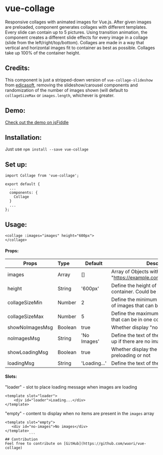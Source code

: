 # vue-collage
Responsive collages with animated images for Vue.js.
After given images are preloaded, component generates collages with different templates.
Every slide can contain up to 5 pictures.
Using transition animation, the component creates a different slide effects for every image in a collage (slide from the left/right/top/bottom).
Collages are made in a way that vertical and horizontal images fit to container as best as possible.
Collages take up 100% of the container height.

## Credits:
This component is just a stripped-down version of `vue-collage-slideshow` from [edicasoft](https://github.com/edicasoft/vue-collage-slideshow), removing the slideshow/carousel components and randomization of the number of images shown (will default to `collageSizeMax` or `images.length`, whichever is greater.

## Demo:
[Check out the demo on jsFiddle](https://jsfiddle.net/wuori/noty8215/9/show)

## Installation:
Just use `npm install --save vue-collage`

## Set up:
```
import Collage from 'vue-collage';

export default {
  ...
  components: {
    Collage
  }
  ...
};
```

## Usage:
```
<collage :images="images" height="600px">
</collage>
```
#### Props:

| Props               | Type      | Default                                         | Description  |
| --------------------|:----------| ------------------------------------------------|--------------|
| images              | Array     | []                                              | Array of Objects with a structure: {image: "https://example.com/images/picture.jpg"} |
| height              | String    | '600px'                                         | Define the height of the slideshow container. Could be 100% etc  |
| collageSizeMin      | Number    |  2                                              | Define the minimum collage size (number of images that can be in one collage) |
| collageSizeMax      | Number    |  5                                              | Define the maximum number of images that can be in one collage |
| showNoImagesMsg     | Boolean   | true                                            | Whether display "no images" text or not |
| noImagesMsg         | String    | 'No Images'                                     | Define the text of the message that shows up if there are no images |
| showLoadingMsg      | Boolean   | true                                            | Whether display the loader for images preloading or not |
| loadingMsg          | String    | 'Loading...'                                    | Define the text of the preloader message |

#### Slots:
"loader" - slot to place loading message when images are loading
```
<template slot="loader">
    <div id="loader">Loading...</div>
</template>
```
"empty" - content to display when no items are present in the `images` array
 ```
<template slot="empty">
    <div id="no-images">No images</div>
</template>
            ```
## Contribution
Feel free to contribute on [GitHub](https://github.com/wuori/vue-collage)
